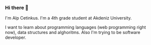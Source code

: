 ### Hi there 👋
 I'm Alp Cetinkus. I'm a 4th grade student at Akdeniz University.
 
 I want to learn about programming languages (web programming right now), data structures and alghoritms. Also I'm trying to be software developer.
 
 
 

